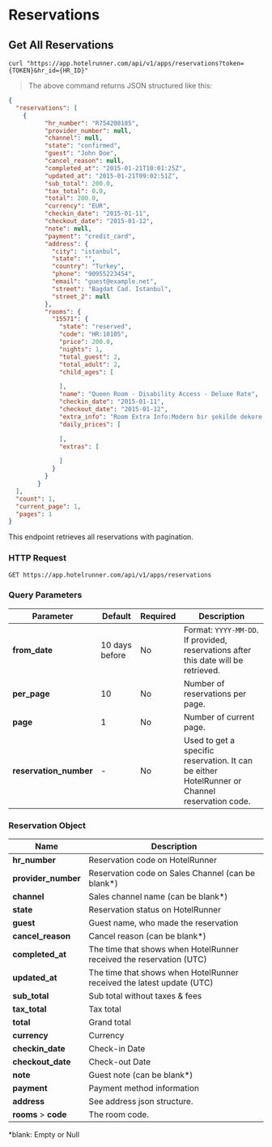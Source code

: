 # Reservations

## Get All Reservations

```shell
curl "https://app.hotelrunner.com/api/v1/apps/reservations?token={TOKEN}&hr_id={HR_ID}"
```

> The above command returns JSON structured like this:

```json
{
  "reservations": [
    {
          "hr_number": "R754208185",
          "provider_number": null,
          "channel": null,
          "state": "confirmed",
          "guest": "John Doe",
          "cancel_reason": null,
          "completed_at": "2015-01-21T10:01:25Z",
          "updated_at": "2015-01-21T09:02:51Z",
          "sub_total": 200.0,
          "tax_total": 0.0,
          "total": 200.0,
          "currency": "EUR",
          "checkin_date": "2015-01-11",
          "checkout_date": "2015-01-12",
          "note": null,
          "payment": "credit_card",
          "address": {
            "city": "istanbul",
            "state": "",
            "country": "Turkey",
            "phone": "90955223454",
            "email": "guest@example.net",
            "street": "Bagdat Cad. Istanbul",
            "street_2": null
          },
          "rooms": {
            "15571": {
              "state": "reserved",
              "code": "HR:10105",
              "price": 200.0,
              "nights": 1,
              "total_guest": 2,
              "total_adult": 2,
              "child_ages": [

              ],
              "name": "Queen Room - Disability Access - Deluxe Rate",
              "checkin_date": "2015-01-11",
              "checkout_date": "2015-01-12",
              "extra_info": "Room Extra Info:Modern bir şekilde dekore edilmiş bu stüdyoda çalışma masası ve özel banyo bulunmaktadır.\nMeal Plan:Kahvaltı oda fiyatına dahildir.\nNon-Smoking Room",
              "daily_prices": [

              ],
              "extras": [

              ]
            }
          }
        }
  ],
  "count": 1,
  "current_page": 1,
  "pages": 1
}
```

This endpoint retrieves all reservations with pagination.

### HTTP Request

`GET https://app.hotelrunner.com/api/v1/apps/reservations`

### Query Parameters

Parameter | Default | Required | Description
------------ | ------ | ------- | -----------
**from_date** | 10 days before | No | Format: `YYYY-MM-DD`. If provided, reservations after this date will be retrieved.
**per_page** | 10 | No | Number of reservations per page.
**page** | 1 | No | Number of current page.
**reservation_number** | - | No | Used to get a specific reservation. It can be either HotelRunner or Channel reservation code.

### Reservation Object

Name | Description
------------ | ------
**hr_number** | Reservation code on HotelRunner
**provider_number** | Reservation code on Sales Channel (can be blank*)
**channel** | Sales channel name (can be blank*)
**state** | Reservation status on HotelRunner
**guest** | Guest name, who made the reservation
**cancel_reason** | Cancel reason (can be blank*)
**completed_at** | The time that shows when HotelRunner received the reservation (UTC)
**updated_at** | The time that shows when HotelRunner received the latest update (UTC)
**sub_total** | Sub total without taxes & fees
**tax_total** | Tax total
**total** | Grand total
**currency** | Currency
**checkin_date** | Check-in Date
**checkout_date** | Check-out Date
**note** | Guest note (can be blank*)
**payment** | Payment method information
**address** | See address json structure.
**rooms** > **code** | The room code.



*blank: Empty or Null

